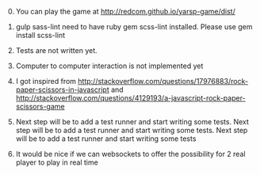 0. You can play the game at http://redcom.github.io/yarsp-game/dist/
1. gulp sass-lint need to have ruby gem scss-lint  installed. Please use gem install scss-lint
2. Tests are not written yet.

3. Computer to computer interaction is not implemented yet
4. I got inspired from 
        http://stackoverflow.com/questions/17976883/rock-paper-scissors-in-javascript
        and
        http://stackoverflow.com/questions/4129193/a-javascript-rock-paper-scissors-game
5. Next step will be to add a test runner and start writing some tests. Next step will be to add a test runner and start writing some tests. Next step will be to add a test runner and start writing some tests 
6. It would be nice if we can websockets to offer the possibility for 2 real player to play in real time

